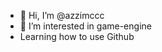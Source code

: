 - 👋 Hi, I’m @azzimccc
- 👀 I’m interested in game-engine
- Learning how to use Github

<!---
azzimccc/azzimccc is a ✨ special ✨ repository because its `README.md` (this file) appears on your GitHub profile.
You can click the Preview link to take a look at your changes.
--->
